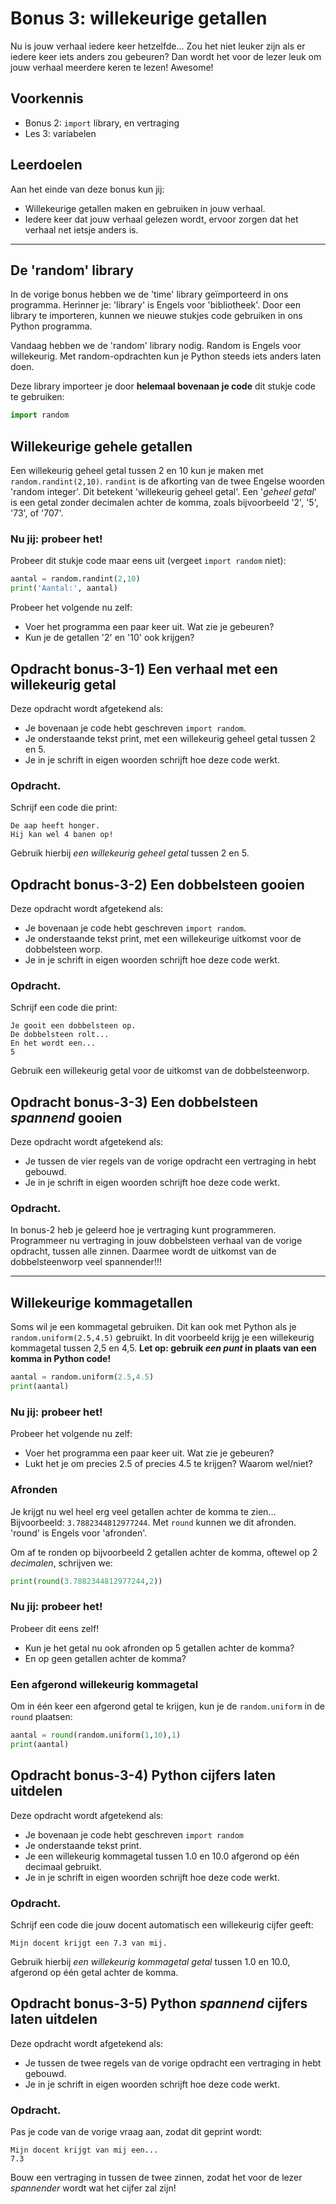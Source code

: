 # Bonus 3: willekeurige getallen

Nu is jouw verhaal iedere keer hetzelfde... Zou het niet leuker zijn als er iedere keer iets anders zou gebeuren? Dan wordt het voor de lezer leuk om jouw verhaal meerdere keren te lezen! Awesome!

## Voorkennis

* Bonus 2: `import` library, en vertraging
* Les 3: variabelen

## Leerdoelen

Aan het einde van deze bonus kun jij:

* Willekeurige getallen maken en gebruiken in jouw verhaal.
* Iedere keer dat jouw verhaal gelezen wordt, ervoor zorgen dat het verhaal net ietsje anders is.

****




## De 'random' library

In de vorige bonus hebben we de 'time' library geïmporteerd in ons programma. Herinner je: 'library' is Engels voor 'bibliotheek'. Door een library te importeren, kunnen we nieuwe stukjes code gebruiken in ons Python programma.

Vandaag hebben we de 'random' library nodig. Random is Engels voor willekeurig. Met random-opdrachten kun je Python steeds iets anders laten doen.

Deze library importeer je door **helemaal bovenaan je code** dit stukje code te gebruiken:

```python
import random
```


## Willekeurige gehele getallen

Een willekeurig geheel getal tussen 2 en 10 kun je maken met `random.randint(2,10)`.
`randint` is de afkorting van de twee Engelse woorden 'random integer'. Dit betekent 'willekeurig geheel getal'. Een '_geheel getal_' is een getal zonder decimalen achter de komma, zoals bijvoorbeeld '2', '5', '73', of '707'.

### Nu jij: probeer het!

Probeer dit stukje code maar eens uit (vergeet `import random` niet):

```python
aantal = random.randint(2,10)
print('Aantal:', aantal)
```

Probeer het volgende nu zelf:
- Voer het programma een paar keer uit. Wat zie je gebeuren?
- Kun je de getallen '2' en '10' ook krijgen?



## Opdracht bonus-3-1\) Een verhaal met een willekeurig getal

Deze opdracht wordt afgetekend als:

* Je bovenaan je code hebt geschreven `import random`.
* Je onderstaande tekst print, met een willekeurig geheel getal tussen 2 en 5.
* Je in je schrift in eigen woorden schrijft hoe deze code werkt.

### Opdracht.

Schrijf een code die print:
```
De aap heeft honger.
Hij kan wel 4 banen op!
```
Gebruik hierbij _een willekeurig geheel getal_ tussen 2 en 5.


## Opdracht bonus-3-2\) Een dobbelsteen gooien

Deze opdracht wordt afgetekend als:

* Je bovenaan je code hebt geschreven `import random`.
* Je onderstaande tekst print, met een willekeurige uitkomst voor de dobbelsteen worp.
* Je in je schrift in eigen woorden schrijft hoe deze code werkt.

### Opdracht.

Schrijf een code die print:
```
Je gooit een dobbelsteen op.
De dobbelsteen rolt...
En het wordt een...
5
```
Gebruik een willekeurig getal voor de uitkomst van de dobbelsteenworp.

## Opdracht bonus-3-3\) Een dobbelsteen _spannend_ gooien

Deze opdracht wordt afgetekend als:

* Je tussen de vier regels van de vorige opdracht een vertraging in hebt gebouwd.
* Je in je schrift in eigen woorden schrijft hoe deze code werkt.

### Opdracht.

In bonus-2 heb je geleerd hoe je vertraging kunt programmeren. Programmeer nu vertraging in jouw dobbelsteen verhaal van de vorige opdracht, tussen alle zinnen. Daarmee wordt de uitkomst van de dobbelsteenworp veel spannender!!!

****

## Willekeurige kommagetallen

Soms wil je een kommagetal gebruiken. Dit kan ook met Python als je `random.uniform(2.5,4.5)` gebruikt. In dit voorbeeld krijg je een willekeurig kommagetal tussen 2,5 en 4,5. **Let op: gebruik _een punt_ in plaats van een komma in Python code!**

```python
aantal = random.uniform(2.5,4.5)
print(aantal)
```

### Nu jij: probeer het!

Probeer het volgende nu zelf:
- Voer het programma een paar keer uit. Wat zie je gebeuren?
- Lukt het je om precies 2.5 of precies 4.5 te krijgen? Waarom wel/niet?


### Afronden

Je krijgt nu wel heel erg veel getallen achter de komma te zien... Bijvoorbeeld: `3.7882344812977244`. Met `round` kunnen we dit afronden. 'round' is Engels voor 'afronden'.

Om af te ronden op bijvoorbeeld 2 getallen achter de komma, oftewel op 2 _decimalen_, schrijven we:
```python
print(round(3.7882344812977244,2))
```


### Nu jij: probeer het!

Probeer dit eens zelf!
- Kun je het getal nu ook afronden op 5 getallen achter de komma?
- En op geen getallen achter de komma?


### Een afgerond willekeurig kommagetal

Om in één keer een afgerond getal te krijgen, kun je de `random.uniform` in de `round` plaatsen:

```python
aantal = round(random.uniform(1,10),1)
print(aantal)
```


## Opdracht bonus-3-4\) Python cijfers laten uitdelen

Deze opdracht wordt afgetekend als:

* Je bovenaan je code hebt geschreven `import random`
* Je onderstaande tekst print.
* Je een willekeurig kommagetal tussen 1.0 en 10.0 afgerond op één decimaal gebruikt.
* Je in je schrift in eigen woorden schrijft hoe deze code werkt.

### Opdracht.

Schrijf een code die jouw docent automatisch een willekeurig cijfer geeft:
```
Mijn docent krijgt een 7.3 van mij.
```
Gebruik hierbij _een willekeurig kommagetal getal_ tussen 1.0 en 10.0, afgerond op één getal achter de komma.

## Opdracht bonus-3-5\) Python _spannend_ cijfers laten uitdelen

Deze opdracht wordt afgetekend als:

* Je tussen de twee regels van de vorige opdracht een vertraging in hebt gebouwd.
* Je in je schrift in eigen woorden schrijft hoe deze code werkt.

### Opdracht.

Pas je code van de vorige vraag aan, zodat dit geprint wordt:
```
Mijn docent krijgt van mij een...
7.3
```
Bouw een vertraging in tussen de twee zinnen, zodat het voor de lezer _spannender_ wordt wat het cijfer zal zijn!

